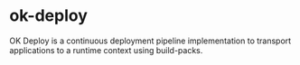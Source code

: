 # ok-deploy
OK Deploy is a continuous deployment pipeline implementation to transport applications to a runtime context using build-packs.

